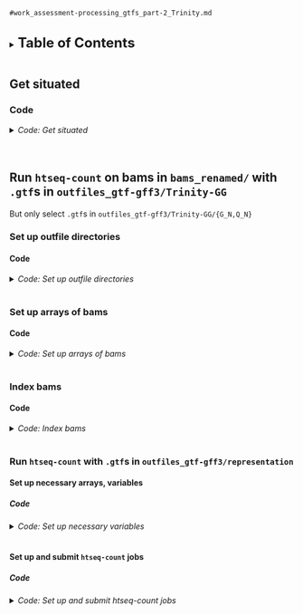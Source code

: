 
`#work_assessment-processing_gtfs_part-2_Trinity.md`
<br />
<br />

<details>
<summary><b><font size="+2">Table of Contents</font></b></summary>
<!-- MarkdownTOC -->

1. [Get situated](#get-situated)
    1. [Code](#code)
1. [Run `htseq-count` on bams in `bams_renamed/` with `.gtf`s in `outfiles_gtf-gff3/Trinity-GG`](#run-htseq-count-on-bams-in-bams_renamed-with-gtfs-in-outfiles_gtf-gff3trinity-gg)
    1. [Set up outfile directories](#set-up-outfile-directories)
        1. [Code](#code-1)
    1. [Set up arrays of bams](#set-up-arrays-of-bams)
        1. [Code](#code-2)
    1. [Index bams](#index-bams)
        1. [Code](#code-3)
    1. [Run `htseq-count` with `.gtf`s in `outfiles_gtf-gff3/representation`](#run-htseq-count-with-gtfs-in-outfiles_gtf-gff3representation)
        1. [Set up necessary arrays, variables](#set-up-necessary-arrays-variables)
            1. [Code](#code-4)
        1. [Set up and submit `htseq-count` jobs](#set-up-and-submit-htseq-count-jobs)
            1. [Code](#code-5)

<!-- /MarkdownTOC -->
</details>
<br />

<a id="get-situated"></a>
## Get situated
<a id="code"></a>
### Code
<details>
<summary><i>Code: Get situated</i></summary>

```bash
#!/bin/bash

# tmux new -s htseq
# tmux a -t htseq

transcriptome && 
    {
        cd "results/2023-0215/" \
            || echo "cd'ing failed; check on this..."
    }

source activate gff3_env
```
</details>
<br />
<br />

<a id="run-htseq-count-on-bams-in-bams_renamed-with-gtfs-in-outfiles_gtf-gff3trinity-gg"></a>
## Run `htseq-count` on bams in `bams_renamed/` with `.gtf`s in `outfiles_gtf-gff3/Trinity-GG`
But only select `.gtf`s in `outfiles_gtf-gff3/Trinity-GG/{G_N,Q_N}`

<a id="set-up-outfile-directories"></a>
### Set up outfile directories
<a id="code-1"></a>
#### Code
<details>
<summary><i>Code: Set up outfile directories</i></summary>

```bash
#!/bin/bash

for h in ./outfiles_htseq-count/Trinity-GG/G_N/filtered/locus; do
    if [[ ! -e "${h}" ]]; then
        mkdir -p ./outfiles_htseq-count/Trinity-GG/G_N/filtered/locus/err_out
    else
        echo "Directories present; skipping mkdir'ing of outfile directories"
    fi

    break
done

for h in ./outfiles_htseq-count/Trinity-GG/Q_N/filtered/locus; do
    if [[ ! -e "${h}" ]]; then
        mkdir -p ./outfiles_htseq-count/Trinity-GG/Q_N/filtered/locus/err_out
    else
        echo "Directories present; skipping mkdir'ing of outfile directories"
    fi

    break
done
```
</details>
<br />

<a id="set-up-arrays-of-bams"></a>
### Set up arrays of bams
<a id="code-2"></a>
#### Code
<details>
<summary><i>Code: Set up arrays of bams</i></summary>

```bash
#!/bin/bash

unset UT_prim_UMI
typeset -a UT_prim_UMI
while IFS=" " read -r -d $'\0'; do
    UT_prim_UMI+=( "${REPLY}" )
done < <(\
    find "bams_renamed/UT_prim_UMI" \
        -type l \
        -name "*.bam" \
        -print0 \
            | sort -z \
)
echo_test "${UT_prim_UMI[@]}"
echo "${#UT_prim_UMI[@]}"
echo "${UT_prim_UMI[*]}"
```
</details>
<br />

<a id="index-bams"></a>
### Index bams
<a id="code-3"></a>
#### Code
<details>
<summary><i>Code: Index bams</i></summary>

```bash
#!/bin/bash

for h in ./bams_renamed/UT_prim_UMI/*.bai; do
    if [[ ! -e "${h}" ]]; then
        ml SAMtools/1.16.1-GCC-11.2.0

        for i in "${UT_prim_UMI[@]}"; do
                echo "${i}"
                samtools index -@ "${SLURM_CPUS_ON_NODE}" "${i}"

            module purge SAMtools/1.16.1-GCC-11.2.0
        done
    else
        echo "Bam indices exist; skipping the running of samtools index"
    fi

    break
done
```
</details>
<br />

<a id="run-htseq-count-with-gtfs-in-outfiles_gtf-gff3representation"></a>
### Run `htseq-count` with `.gtf`s in `outfiles_gtf-gff3/representation`
<a id="set-up-necessary-arrays-variables"></a>
#### Set up necessary arrays, variables
<a id="code-4"></a>
##### Code
<details>
<summary><i>Code: Set up necessary variables</i></summary>

```bash
#!/bin/bash

p_gtf="outfiles_gtf-gff3/Trinity-GG"
f_gtf_G_N="${p_gtf}/G_N/filtered/locus/G1_mkc-4_gte-pctl-25.clean.gtf"  # ., "${f_gtf_G_N}"
f_gtf_Q_N="${p_gtf}/Q_N/filtered/locus/Q_mkc-4_gte-pctl-25.clean.gtf"  # ., "${f_gtf_Q_N}"

unset gtf
typeset -a gtf=( "${f_gtf_G_N}" "${f_gtf_Q_N}" )
echo_test "${gtf[@]}"
echo "${#gtf[@]}"

job_name="run_htseq-count"  # echo "${job_name}"
threads=12  # echo "${threads}"

# echo_test "${UT_prim_UMI[@]}"
# echo "${#UT_prim_UMI[@]}"
```
</details>
<br />

<a id="set-up-and-submit-htseq-count-jobs"></a>
#### Set up and submit `htseq-count` jobs
<a id="code-5"></a>
##### Code
<details>
<summary><i>Code: Set up and submit htseq-count jobs</i></summary>

```bash
#!/bin/bash

#  Echo tests for calls to htseq-count ----------------------------------------
run=TRUE
[[ "${run}" == TRUE ]] &&
    {
        h=0
        # for i in "strd-eq" "strd-rv"; do
        for i in "strd-eq"; do
            for j in "${gtf[@]}"; do
                # i="strd-eq"  # echo "${i}"
                # j="${gtf[1]}"  # echo "${j}"

                #  -------------------------------------
                count_against="${j}"  # echo "${count_against}"
                outdir=$(
                    echo "$(dirname "${count_against}")" \
                        | sed 's/outfiles_gtf-gff3/outfiles_htseq-count/g'
                )  # echo "${outdir}"  # ., "${outdir}"
                outfile="${outdir}/$(basename "${count_against}" .gtf).hc-${i}.tsv"  # echo "${outfile}"
                err_out="${outdir}/err_out/$(basename "${outfile}" .tsv)"  # echo "${err_out}"  # ., "$(dirname "${err_out}")"


                #  -------------------------------------
                let h++
                iter="${h}"
                echo "        #  -------------------------------------"
                printf "        Iteration '%d'\n" "${iter}"

                echo """
                Running htseq-count
                            directory                                                   file
                       out  $(dirname ${outfile})          $(basename ${outfile})
                    stdout  $(dirname ${err_out})  $(basename ${err_out}).stdout.txt
                    stderr  $(dirname ${err_out})  $(basename ${err_out}).stderr.txt
                """

                if [[ "${i}" == "strd-eq" ]]; then
                    hc_strd="yes"  # echo "${hc_strd}"
                elif [[ "${i}" == "strd-op" ]]; then
                    hc_strd="reverse"  # echo "${hc_strd}"
                fi


                #  -------------------------------------
                echo """
                sbatch \\
                    --job-name=${job_name} \\
                    --nodes=1 \\
                    --cpus-per-task=${threads} \\
                    --error=${err_out}.%A.stderr.txt \\
                    --output=${err_out}.%A.stdout.txt \\
                    htseq-count \\
                        --order \"pos\" \\
                        --stranded \"${hc_strd}\" \\
                        --nonunique \"none\" \\
                        --type \"locus\" \\
                        --idattr \"locus_id\" \\
                        --nprocesses ${threads} \\
                        --counts_output \"${outfile}\" \\
                        --with-header \\
                        ${UT_prim_UMI[*]} \\
                        \"${count_against}\"
                """
            done
        done
    }


#  Actual calls to htseq-count ------------------------------------------------
run=TRUE
[[ "${run}" == TRUE ]] &&
    {
        h=0
        # for i in "strd-eq" "strd-rv"; do
        for i in "strd-eq"; do
            for j in "${gtf[@]}"; do
                # i="strd-eq"  # echo "${i}"
                # j="${gtf[1]}"  # echo "${j}"

                #  -------------------------------------
                count_against="${j}"  # echo "${count_against}"
                outdir=$(
                    echo "$(dirname "${count_against}")" \
                        | sed 's/outfiles_gtf-gff3/outfiles_htseq-count/g'
                )  # echo "${outdir}"  # ., "${outdir}"
                outfile="${outdir}/$(basename "${count_against}" .gtf).hc-${i}.tsv"  # echo "${outfile}"
                err_out="${outdir}/err_out/$(basename "${outfile}" .tsv)"  # echo "${err_out}"  # ., "$(dirname "${err_out}")"


                #  -------------------------------------
                let h++
                iter="${h}"
                echo "        #  -------------------------------------"
                printf "        Iteration '%d'\n" "${iter}"

                echo """
                Running htseq-count
                            directory                                                   file
                       out  $(dirname ${outfile})          $(basename ${outfile})
                    stdout  $(dirname ${err_out})  $(basename ${err_out}).stdout.txt
                    stderr  $(dirname ${err_out})  $(basename ${err_out}).stderr.txt
                """

                if [[ "${i}" == "strd-eq" ]]; then
                    hc_strd="yes"  # echo "${hc_strd}"
                elif [[ "${i}" == "strd-op" ]]; then
                    hc_strd="reverse"  # echo "${hc_strd}"
                fi


                #  -------------------------------------
                echo """
                sbatch \\
                    --job-name=${job_name} \\
                    --nodes=1 \\
                    --cpus-per-task=${threads} \\
                    --error=${err_out}.%A.stderr.txt \\
                    --output=${err_out}.%A.stdout.txt \\
                    htseq-count \\
                        --order \"pos\" \\
                        --stranded \"${hc_strd}\" \\
                        --nonunique \"none\" \\
                        --type \"locus\" \\
                        --idattr \"locus_id\" \\
                        --nprocesses ${threads} \\
                        --counts_output \"${outfile}\" \\
                        --with-header \\
                        ${UT_prim_UMI[*]} \\
                        \"${count_against}\"
                
                """

                sbatch \
                    --job-name=${job_name} \
                    --nodes=1 \
                    --cpus-per-task=${threads} \
                    --error=${err_out}.%A.stderr.txt \
                    --output=${err_out}.%A.stdout.txt \
                    htseq-count \
                        --order "pos" \
                        --stranded "${hc_strd}" \
                        --nonunique "none" \
                        --type "locus" \
                        --idattr "locus_id" \
                        --nprocesses ${threads} \
                        --counts_output "${outfile}" \
                        --with-header \
                        ${UT_prim_UMI[*]} \
                        "${count_against}"
                
                sleep 0.5
            done
        done
    }
```
</details>
<br />
